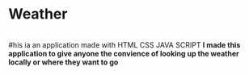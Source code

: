 # Weather
<br>
#his ia an application made with 
HTML
CSS
JAVA SCRIPT
<b>
I made this application to give anyone the convience of looking up the weather locally or where they want to go
